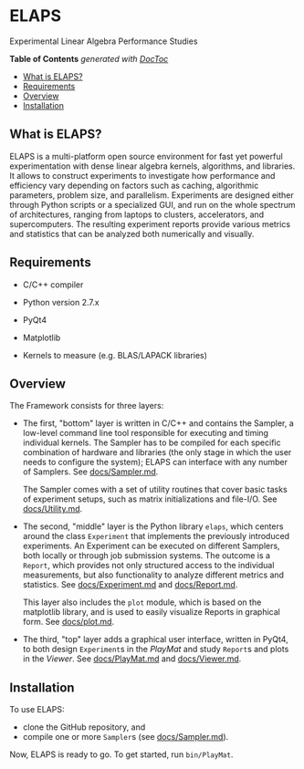ELAPS
=====

Experimental Linear Algebra Performance Studies

<!-- START doctoc generated TOC please keep comment here to allow auto update -->
<!-- DON'T EDIT THIS SECTION, INSTEAD RE-RUN doctoc TO UPDATE -->
**Table of Contents**  *generated with [DocToc](https://github.com/thlorenz/doctoc)*

- [What is ELAPS?](#what-is-elaps)
- [Requirements](#requirements)
- [Overview](#overview)
- [Installation](#installation)

<!-- END doctoc generated TOC please keep comment here to allow auto update -->


What is ELAPS?
--------------

ELAPS is a multi-platform open source environment for fast yet powerful
experimentation with dense linear algebra kernels, algorithms, and libraries.
It allows to construct experiments to investigate how performance and
efficiency vary depending on  factors such as caching, algorithmic parameters,
problem size, and parallelism.  Experiments are designed either through Python
scripts or a specialized GUI, and run on the whole spectrum of architectures,
ranging from laptops to clusters, accelerators, and supercomputers.  The
resulting experiment reports provide various metrics and statistics that can be
analyzed both numerically and visually.


Requirements
------------

- C/C++ compiler
- Python version 2.7.x
- PyQt4
- Matplotlib

- Kernels to measure (e.g. BLAS/LAPACK libraries)


Overview
--------

The Framework consists for three layers:

- The first, "bottom" layer is written in C/C++ and contains the Sampler, a
  low-level command line tool responsible for executing and timing individual
  kernels.  The Sampler has to be compiled for each specific combination of
  hardware and libraries (the only stage in which the user needs to configure
  the system); ELAPS can interface with any number of Samplers.
  See [docs/Sampler.md](docs/Sampler.md).

  The Sampler comes with a set of utility routines that cover basic tasks of
  experiment setups, such as matrix initializations and file-I/O.
  See [docs/Utility.md](docs/Utility.md).

- The second, "middle" layer is the Python library `elaps`, which centers
  around the class `Experiment` that implements the previously introduced
  experiments.  An Experiment can be executed on different Samplers, both
  locally or through job submission systems.  The outcome is a `Report`, which
  provides not only structured access to the individual measurements, but also
  functionality to analyze different metrics and statistics.
  See [docs/Experiment.md](docs/Experiment.md)
  and [docs/Report.md](docs/Report.md).

  This layer also includes the `plot` module, which is based on the matplotlib
  library, and is used to easily visualize Reports in graphical form.
  See [docs/plot.md](docs/plot.md).

- The third, "top" layer adds a graphical user interface, written in PyQt4, to
  both design `Experiment`s in the *PlayMat* and study `Report`s and plots in
  the *Viewer*.
  See [docs/PlayMat.md](docs/PlayMat.md)
  and [docs/Viewer.md](docs/Viewer.md).


Installation
------------

To use ELAPS:
- clone the GitHub repository, and
- compile one or more `Sampler`s (see [docs/Sampler.md](docs/Sampler.md)).

Now, ELAPS is ready to go.  To get started, run `bin/PlayMat`.
